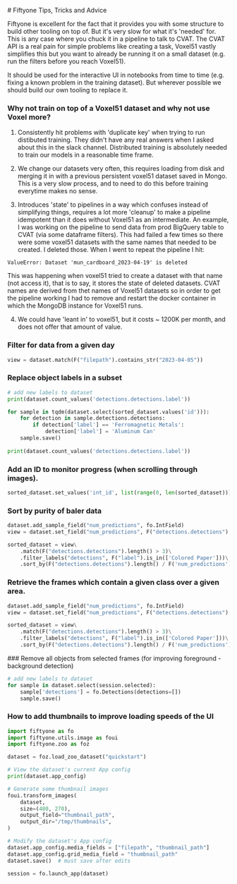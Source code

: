 # Fiftyone Tips, Tricks and Advice 

Fiftyone is excellent for the fact that it provides you with some structure to build other tooling on top of. 
But it's very slow for what it's 'needed' for. This is any case where you chuck it in a pipeline to talk 
to CVAT. The CVAT API is a real pain for simple problems like creating a task, Voxel51 vastly simplifies this 
but you want to already be running it on a small dataset (e.g. run the filters before you reach Voxel51).

It should be used for the interactive UI in notebooks from time to time (e.g. fixing a known problem in the training dataset).
But wherever possible we should build our own tooling to replace it.

### Why not train on top of a Voxel51 dataset and why not use Voxel more? 

1. Consistently hit problems with 'duplicate key' when trying to run distibuted training. They didn't have any 
real answers when I asked about this in the slack channel. Distributed training is absolutely needed to train 
our models in a reasonable time frame.

2. We change our datasets very often, this requires loading from disk and merging it in with a previous persistent
voxel51 dataset saved in Mongo. This is a very slow process, and to need to do this before training everytime 
makes no sense.

3. Introduces 'state' to pipelines in a way which confuses instead of simplifying things, requires a lot more 'cleanup'
to make a pipeline idempotent than it does without Voxel51 as an intermediate. An example, I was working on the pipeline
to send data from prod BigQuery table to CVAT (via some dataframe filters). This had failed a few times so there were
some voxel51 datasets with the same names that needed to be created. I deleted those. When I went to repeat the pipeline 
I hit:
```
ValueError: Dataset 'mun_cardboard_2023-04-19' is deleted
```
This was happening when voxel51 tried to create a dataset with that name (not access it), that is to say, it stores 
the state of deleted datasets. CVAT names are derived from thet names of Voxel51 datasets so in order to get the pipeline
working I had to remove and restart the docker container in which the MongoDB instance for Voxel51 runs. 

4. We could have 'leant in' to voxel51, but it costs ~ 1200K per month, and does not offer that amount of value.

### Filter for data from a given day

```python 
view = dataset.match(F("filepath").contains_str("2023-04-05"))
```

### Replace object labels in a subset

```python 
# add new labels to dataset
print(dataset.count_values('detections.detections.label'))

for sample in tqdm(dataset.select(sorted_dataset.values('id'))):
    for detection in sample.detections.detections: 
        if detection['label'] == 'Ferromagnetic Metals':
            detection['label'] = 'Aluminum Can'
    sample.save()
    
print(dataset.count_values('detections.detections.label'))
```

### Add an ID to monitor progress (when scrolling through images). 

```python 
sorted_dataset.set_values('int_id', list(range(0, len(sorted_dataset))))
```

### Sort by purity of baler data

```python 
dataset.add_sample_field("num_predictions", fo.IntField)
view = dataset.set_field("num_predictions", F("detections.detections").length())

sorted_dataset = view\
    .match(F("detections.detections").length() > 3)\
    .filter_labels("detections", F("label").is_in(['Colored Paper']))\
    .sort_by(F("detections.detections").length() / F('num_predictions'), reverse=True)
```

### Retrieve the frames which contain a given class over a given area. 

```python
dataset.add_sample_field("num_predictions", fo.IntField)
view = dataset.set_field("num_predictions", F("detections.detections").length())

sorted_dataset = view\
    .match(F("detections.detections").length() > 3)\
    .filter_labels("detections", F("label").is_in(['Colored Paper']))\
    .sort_by(F("detections.detections").length() / F('num_predictions'), reverse=True)
```

### Remove all objects from selected frames (for improving foreground - background detection)

```python
# add new labels to dataset
for sample in dataset.select(session.selected):
    sample['detections'] = fo.Detections(detections=[])
    sample.save()
```

### How to add thumbnails to improve loading speeds of the UI

```python
import fiftyone as fo
import fiftyone.utils.image as foui
import fiftyone.zoo as foz

dataset = foz.load_zoo_dataset("quickstart")

# View the dataset's current App config
print(dataset.app_config)

# Generate some thumbnail images
foui.transform_images(
    dataset,
    size=(480, 270),
    output_field="thumbnail_path",
    output_dir="/tmp/thumbnails",
)

# Modify the dataset's App config
dataset.app_config.media_fields = ["filepath", "thumbnail_path"]
dataset.app_config.grid_media_field = "thumbnail_path"
dataset.save()  # must save after edits

session = fo.launch_app(dataset)
```

